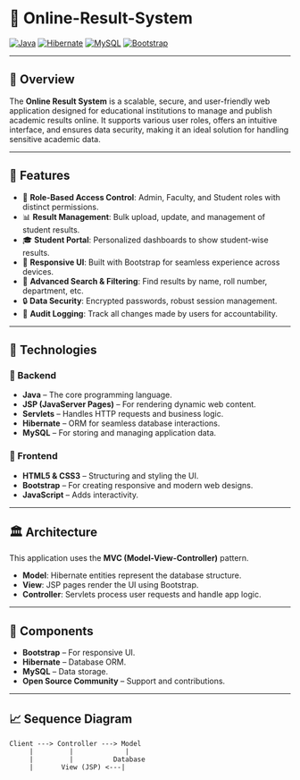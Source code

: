 # 📝 Online-Result-System

[![Java](https://img.shields.io/badge/Java-ED8B00?style=for-the-badge&logo=java&logoColor=white)]()
[![Hibernate](https://img.shields.io/badge/Hibernate-59666C?style=for-the-badge&logo=hibernate&logoColor=white)]()
[![MySQL](https://img.shields.io/badge/MySQL-4479A1?style=for-the-badge&logo=mysql&logoColor=white)]()
[![Bootstrap](https://img.shields.io/badge/Bootstrap-563D7C?style=for-the-badge&logo=bootstrap&logoColor=white)]()

---

## 📌 Overview

The **Online Result System** is a scalable, secure, and user-friendly web application designed for educational institutions to manage and publish academic results online. It supports various user roles, offers an intuitive interface, and ensures data security, making it an ideal solution for handling sensitive academic data.

---

## 🚀 Features

- 🔐 **Role-Based Access Control**: Admin, Faculty, and Student roles with distinct permissions.
- 📊 **Result Management**: Bulk upload, update, and management of student results.
- 🎓 **Student Portal**: Personalized dashboards to show student-wise results.
- 📱 **Responsive UI**: Built with Bootstrap for seamless experience across devices.
- 🔎 **Advanced Search & Filtering**: Find results by name, roll number, department, etc.
- 🔒 **Data Security**: Encrypted passwords, robust session management.
- 🧾 **Audit Logging**: Track all changes made by users for accountability.

---

## 🧰 Technologies

### 🔧 Backend
- **Java** – The core programming language.
- **JSP (JavaServer Pages)** – For rendering dynamic web content.
- **Servlets** – Handles HTTP requests and business logic.
- **Hibernate** – ORM for seamless database interactions.
- **MySQL** – For storing and managing application data.

### 🎨 Frontend
- **HTML5 & CSS3** – Structuring and styling the UI.
- **Bootstrap** – For creating responsive and modern web designs.
- **JavaScript** – Adds interactivity.

---

## 🏛 Architecture

This application uses the **MVC (Model-View-Controller)** pattern.

- **Model**: Hibernate entities represent the database structure.
- **View**: JSP pages render the UI using Bootstrap.
- **Controller**: Servlets process user requests and handle app logic.

---

## 🔗 Components

- **Bootstrap** – For responsive UI.
- **Hibernate** – Database ORM.
- **MySQL** – Data storage.
- **Open Source Community** – Support and contributions.

---

## 📈 Sequence Diagram

```text
Client ---> Controller ---> Model
     |         |             |
     |         |          Database
     |       View (JSP) <---|
